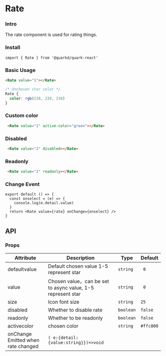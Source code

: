 # Rate

### Intro

The rate component is used for rating things.
### Install

```tsx
import { Rate } from '@quarkd/quark-react'
```

### Basic Usage
```html
<Rate value="1"></Rate>
```
```css
/* Unchosen star color */
Rate {
  color: rgb(238, 238, 238)
}
```

### Custom color
```html
 <Rate value="2" active-color="green"></Rate>
```

### Disabled
```html
 <Rate value="2" disabled></Rate>
```
### Readonly
```html
 <Rate value="2" readonly></Rate>
```

### Change Event
```tsx
export default () => {
  const onselect = (e) => {
    console.log(e.detail.value)
  }
  return <Rate value={rate} onChange={onselect} />
}
```
## API

### Props

| Attribute         | Description                             | Type   | Default          |
|--------------|----------------------------------|--------|------------------|
| defaultvalue  |  Default chosen value 1-5 represent star| `string` |  ` 0`  |
| value    |  Chosen value，can be set to async value, 1-5 represent star | `string` |  ` 0`  |
| size     |  Icon font size                           | `string` |   `25`      |
| disabled | Whether to disable rate | `boolean`  | `false` |
| readonly | Whether to be readonly |  `boolean` |  `false` |
| activecolor |  chosen color  | `string`  |  `#ffc800` |
| onChange   Emitted when rate changed  | `( e:{detail:{value:string}})=>void`  |  |